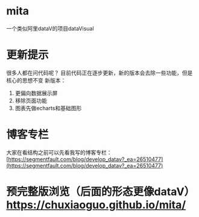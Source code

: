 # mita
一个类似阿里dataV的项目dataVisual

# 更新提示
很多人都在问代码呢？
目前代码正在逐步更新，新的版本会去除一些功能，但是核心的思想不变
新版本： 
1. 更偏向数据展示屏
2. 移除页面功能
3. 图表先做echarts和基础图形

# 博客专栏
大家在看结构之前可以先看我写的博客专栏： [https://segmentfault.com/blog/develop_datav?_ea=26510477](https://segmentfault.com/blog/develop_datav?_ea=26510477)

# 预完整版浏览（后面的形态更像dataV） https://chuxiaoguo.github.io/mita/
